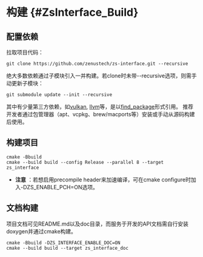 # 构建 {#ZsInterface_Build}


## 配置依赖

拉取项目代码：
```console
git clone https://github.com/zenustech/zs-interface.git --recursive
```

绝大多数依赖通过子模块引入一并构建。若clone时未带--recursive选项，则需手动更新子模块：
```console
git submodule update --init --recursive
```

其中有少量第三方依赖，如[vulkan](https://vulkan.lunarg.com/), [llvm](https://llvm.org)等，是以[find_package](https://cmake.org/cmake/help/latest/command/find_package.html)形式引用。
推荐开发者通过包管理器（apt、vcpkg、brew/macports等）安装或手动从源码构建后使用。

## 构建项目

```console
cmake -Bbuild
cmake --build build --config Release --parallel 8 --target zs_interface
```
- **注意** ：若想启用precompile header来加速编译，可在cmake configure时加入-DZS_ENABLE_PCH=ON选项。

## 文档构建
项目文档可见README.md以及doc目录，而服务于开发的API文档需自行安装doxygen并通过cmake构建。

```console
cmake -Bbuild -DZS_INTERFACE_ENABLE_DOC=ON
cmake --build build --target zs_interface_doc
```
